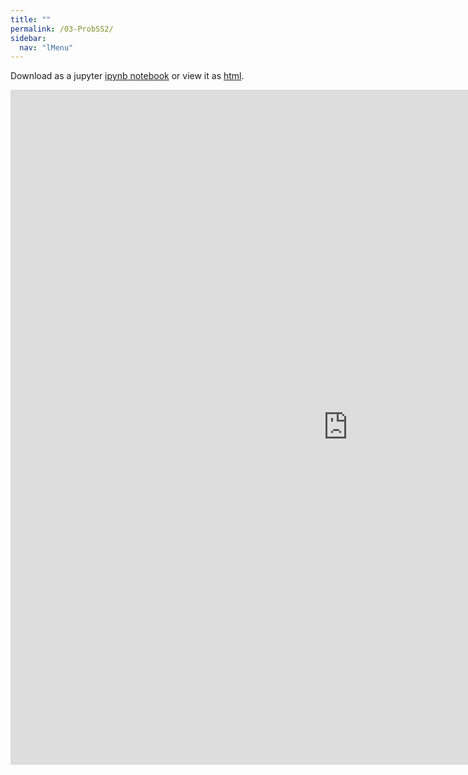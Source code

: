 ```yaml
---
title: ""
permalink: /03-ProbSS2/
sidebar:
  nav: "lMenu"
---
```


Download as a jupyter [ipynb notebook](https://datascience-intro.github.io/1MS041-2023/notebooks/03-ProbSS2.ipynb) or view it as [html](https://datascience-intro.github.io/1MS041-2023/notebooks/03-ProbSS2.html).

<iframe src="https://datascience-intro.github.io/1MS041-2023/notebooks/03-ProbSS2.html" width="1080" height="1080" frameborder="0"></iframe>

    